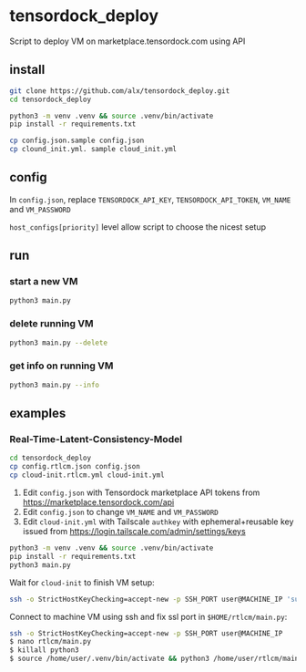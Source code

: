 # tensordock_deploy

Script to deploy VM on marketplace.tensordock.com using API

## install

``` sh
git clone https://github.com/alx/tensordock_deploy.git
cd tensordock_deploy

python3 -m venv .venv && source .venv/bin/activate
pip install -r requirements.txt

cp config.json.sample config.json
cp clound_init.yml. sample cloud_init.yml
```

## config

In `config.json`, replace `TENSORDOCK_API_KEY`, `TENSORDOCK_API_TOKEN`, `VM_NAME` and `VM_PASSWORD`

`host_configs[priority]` level allow script to choose the nicest setup

## run

### start a new VM

``` sh
python3 main.py
```

### delete running VM

``` sh
python3 main.py --delete
```

### get info on running VM

``` sh
python3 main.py --info
```

## examples

### Real-Time-Latent-Consistency-Model

```sh
cd tensordock_deploy
cp config.rtlcm.json config.json
cp cloud-init.rtlcm.yml cloud-init.yml
```

1. Edit `config.json` with Tensordock marketplace API tokens from https://marketplace.tensordock.com/api
2. Edit `config.json` to change `VM_NAME` and `VM_PASSWORD`
3. Edit `cloud-init.yml` with Tailscale `authkey` with ephemeral+reusable key issued from https://login.tailscale.com/admin/settings/keys

```sh
python3 -m venv .venv && source .venv/bin/activate
pip install -r requirements.txt
python3 main.py
```

Wait for `cloud-init` to finish VM setup:

```sh
ssh -o StrictHostKeyChecking=accept-new -p SSH_PORT user@MACHINE_IP 'sudo tail -f /var/log/cloud-init-output.log'"
```

Connect to machine VM using ssh and fix ssl port in `$HOME/rtlcm/main.py`:

```sh
ssh -o StrictHostKeyChecking=accept-new -p SSH_PORT user@MACHINE_IP
$ nano rtlcm/main.py
$ killall python3
$ source /home/user/.venv/bin/activate && python3 /home/user/rtlcm/main.py 
```


